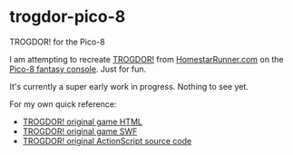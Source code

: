 # trogdor-pico-8
TROGDOR! for the Pico-8

I am attempting to recreate [TROGDOR!](http://www.hrwiki.org/wiki/TROGDOR!) from [HomestarRunner.com](http://www.homestarrunner.com/) on the [Pico-8 fantasy console](http://www.lexaloffle.com/pico-8.php). Just for fun.

It's currently a super early work in progress. Nothing to see yet.

For my own quick reference:
* [TROGDOR! original game HTML](http://www.homestarrunner.com/trogdor.html)
* [TROGDOR! original game SWF](http://www.homestarrunner.com/trogdor.swf)
* [TROGDOR! original ActionScript source code](http://www.showmycode.com/?73eb6df81e90bc6b4e153f01ac29cbbd)
